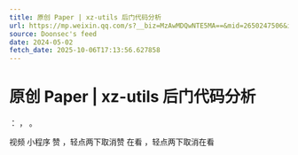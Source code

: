 ```yaml
---
title: 原创 Paper | xz-utils 后门代码分析
url: https://mp.weixin.qq.com/s?__biz=MzAwMDQwNTE5MA==&mid=2650247506&idx=1&sn=311de3ea4d9e58aafc37415f1b2cc729
source: Doonsec's feed
date: 2024-05-02
fetch_date: 2025-10-06T17:13:56.627858
---
```


# 原创 Paper | xz-utils 后门代码分析

：
，
。

视频
小程序
赞
，轻点两下取消赞
在看
，轻点两下取消在看